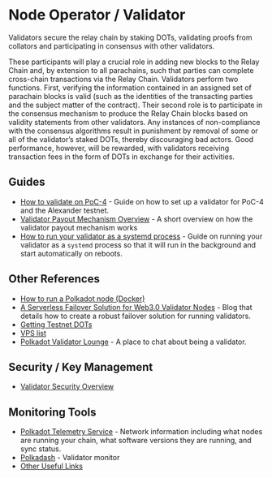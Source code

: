 # Node Operator / Validator

Validators secure the relay chain by staking DOTs, validating proofs from collators and participating in consensus with other validators.

These participants will play a crucial role in adding new blocks to the Relay Chain and, by extension to all parachains, such that parties can complete cross-chain transactions via the Relay Chain. Validators perform two functions. First, verifying the information contained in an assigned set of parachain blocks is valid (such as the identities of the transacting parties and the subject matter of the contract). Their second role is to participate in the consensus mechanism to produce the Relay Chain blocks based on validity statements from other validators. Any instances of non-compliance with the consensus algorithms result in punishment by removal of some or all of the validator’s staked DOTs, thereby discouraging bad actors. Good performance, however, will be rewarded, with validators receiving transaction fees in the form of DOTs in exchange for their activities.

## Guides

- [How to validate on PoC-4](./guides/how-to-validate.md) - Guide on how to set up a validator for PoC-4 and the Alexander testnet.
- [Validator Payout Mechanism Overview](./guides/validator-payout.md) - A short overview on how the validator payout mechanism works
- [How to run your validator as a systemd process](./guides/how-to-systemd.md) - Guide on running your validator as a `systemd` process so that it will run in the background and start automatically on reboots.

## Other References

- [How to run a Polkadot node (Docker)](https://medium.com/@acvlls/setting-up-a-polkadot-node-the-easy-way-3a885283091f)
- [A Serverless Failover Solution for Web3.0 Validator Nodes](https://hackernoon.com/a-serverless-failover-solution-for-web-3-0-validator-nodes-e26b9d24c71d) - Blog that details how to create a robust failover solution for running validators.
- [Getting Testnet DOTs](../learn/DOT.md#getting-testnet-dots)
- [VPS list](./guides/how-to-validate.md#vps-list)
- [Polkadot Validator Lounge](https://matrix.to/#/!NZrbtteFeqYKCUGQtr:matrix.parity.io?via=matrix.parity.io&via=matrix.org&via=web3.foundation) - A place to chat about being a validator.

## Security / Key Management

- [Validator Security Overview](https://github.com/w3f/validator-security)

## Monitoring Tools

- [Polkadot Telemetry Service](https://telemetry.polkadot.io/#/Alexander) - Network information including what nodes are running your chain, what software versions they are running, and sync status.
- [Polkadash](http://polkadash.io/) - Validator monitor
- [Other Useful Links](https://forum.web3.foundation/t/useful-links-for-validators/20)
